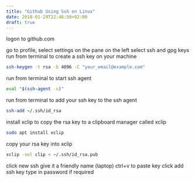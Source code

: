 ```yaml
---
title: "Github Using Ssh on Linux"
date: 2018-01-29T22:46:50+02:00
draft: true
---
```


logon to github.com

go to profile, select settings
on the pane on the left select ssh and gpg keys
run from terminal to create a ssh key on your machine
``` bash
ssh-keygen -t rsa -b 4096 -C "your_email@example.com"
```

run from terminal to start ssh agent
``` bash
eval "$(ssh-agent -s)"
```
run from terminal to add your ssh key to the ssh agent
``` bash
ssh-add ~/.ssh/id_rsa
```

install xclip to copy the rsa key to a clipboard manager called xclip
``` bash
sudo apt install xclip
```
copy your rsa key into xclip
``` bash
xclip -sel clip < ~/.ssh/id_rsa.pub
```

click new ssh
give it a friendly name (laptop)
ctrl+v to paste key
click add ssh key
type in password if required